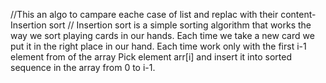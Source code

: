 //This an algo to campare eache case of list and replac with their content-Insertion sort
// Insertion sort is a simple sorting algorithm that works the way we sort playing cards in our hands. Each time we take a new card we put it in the right place in our hand. 
Each time work only with the first i-1 element from of the array
Pick element arr[i] and insert it into sorted sequence in the array from 0 to i-1.